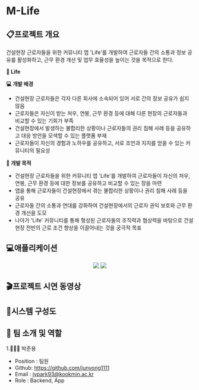 # M-Life


## 📋프로젝트 개요
 건설현장 근로자들을 위한 커뮤니티 앱 'Life'를 개발하여 근로자들 간의 소통과 정보 공유를 활성화하고, 근무 환경 개선 및 업무 효율성을 높이는 것을 목적으로 한다.

**👀 Life**

**💻 개발 배경**

- 건설현장 근로자들은 각자 다른 회사에 소속되어 있어 서로 간의 정보 공유가 쉽지 않음
- 근로자들은 자신이 받는 처우, 연봉, 근무 환경 등에 대해 다른 현장의 근로자들과 비교할 수 있는 기회가 부족
- 건설현장에서 발생하는 불합리한 상황이나 근로자들의 권리 침해 사례 등을 공유하고 대응 방안을 모색할 수 있는 플랫폼 부재
- 근로자들이 자신의 경험과 노하우를 공유하고, 서로 조언과 지지를 얻을 수 있는 커뮤니티의 필요성


**📌 개발 목적**

- 건설현장 근로자들을 위한 커뮤니티 앱 'Life'를 개발하여 근로자들이 자신의 처우, 연봉, 근무 환경 등에 대한 정보를 공유하고 비교할 수 있는 장을 마련
- 앱을 통해 근로자들이 건설현장에서 겪는 불합리한 상황이나 권리 침해 사례 등을 공유
- 근로자들 간의 소통과 연대를 강화하여 건설현장에서의 근로자 권익 보호와 근무 환경 개선을 도모
- 나아가 'Life' 커뮤니티를 통해 형성된 근로자들의 조직력과 협상력을 바탕으로 건설현장 전반의 근로 조건 향상을 이끌어내는 것을 궁극적 목표

## 💻애플리케이션

 <div align="center">

 <img src="https://github.com/No-MLife/M-Life/assets/79856225/8f09857a-cc2c-4d1c-9fc8-b2d7b5f0106e"/>
 <img src="https://github.com/No-MLife/M-Life/assets/79856225/723d2d6a-ce17-4bbf-aa95-9a9f01915cca"/>
 




</div>




## 🎬프로젝트 시연 동영상

 <div align="center">
 



</div>




## 🔎시스템 구성도

<div align="center">


</div>



## 🦉 팀 소개 및 역할

1.👨🏾‍💻 박준용

- Position : 팀원
- Github: <https://github.com/junyong1111>
- Email : jypark93@kookmin.ac.kr
- Role : Backend, App

